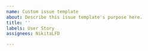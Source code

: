 ```yaml
---
name: Custom issue template
about: Describe this issue template's purpose here.
title: ''
labels: User Story
assignees: NikitaLFD

---
```



